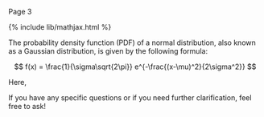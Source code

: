 Page 3

{% include lib/mathjax.html %}

The probability density function (PDF) of a normal distribution, also known as a Gaussian distribution, is given by the following formula:

$$
f(x) = \frac{1}{\sigma\sqrt{2\pi}} e^{-\frac{(x-\mu)^2}{2\sigma^2}}
$$

Here,

If you have any specific questions or if you need further clarification, feel free to ask!
